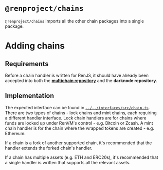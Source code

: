 # `@renproject/chains`

`@renproject/chains` imports all the other chain packages into a single package.

# Adding chains

## Requirements

Before a chain handler is written for RenJS, it should have already been accepted into both the [**multichain repository**](https://github.com/renproject/multichain) and the **darknode repository**.

## Implementation

The expected interface can be found in [`../../interfaces/src/chain.ts`](../../interfaces/src/chain.ts). There are two types of chains - lock chains and mint chains, each requiring a different handler interface. Lock chain handlers are for chains where funds are locked up under RenVM's control - e.g. Bitcoin or Zcash. A mint chain handler is for the chain where the wrapped tokens are created - e.g. Ethereum.

If a chain is a fork of another supported chain, it's recommended that the handler extends the forked chain's handler.

If a chain has multiple assets (e.g. ETH and ERC20s), it's recommended that a single handler is written that supports all the relevant assets.
